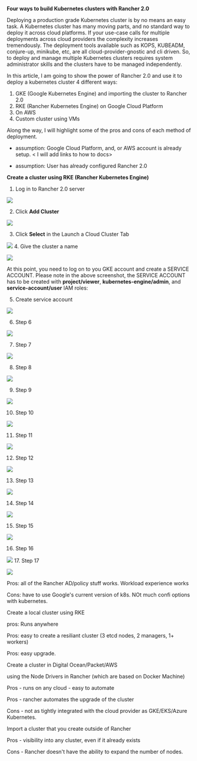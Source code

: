 **Four ways to build Kubernetes clusters with Rancher 2.0**

Deploying a production grade Kubernetes cluster is by no means an easy task.
A Kubernetes cluster has many moving parts, and no standard way to deploy it
across cloud platforms. If your use-case calls for multiple deployments across
cloud providers the complexity increases tremendously. The deployment
tools available such as KOPS, KUBEADM, conjure-up, minikube, etc, are all
cloud-provider-gnostic and cli driven. So, to deploy and manage multiple
Kubernetes clusters requires system administrator skills and the clusters
have to be managed independently.

In this article, I am going to show the power of Rancher 2.0 and use it to deploy a kubernetes cluster
4 different ways:
   1. GKE (Google Kubernetes Engine) and importing the cluster to Rancher 2.0
   2. RKE (Rancher Kubernetes Engine) on Google Cloud Platform
   3. On AWS
   4. Custom cluster using VMs

Along the way, I will highlight some of the pros and cons of each method of deployment.

* assumption: Google Cloud Platform, and, or AWS account is already setup.  < I will add links to how to docs>

* assumption: User has already configured Rancher 2.0

**Create a cluster using RKE (Rancher Kubernetes Engine)**

1. Log in to Rancher 2.0 server

![](https://github.com/rickalouani/Rancher-howto/blob/master/Rancher-screen-shots/create-cluster-1.png)

2. Click **Add Cluster**

![](https://github.com/rickalouani/Rancher-howto/blob/master/Rancher-screen-shots/create-cluster-2.png)

3. Click **Select** in the Launch a Cloud Cluster Tab

![](https://github.com/rickalouani/Rancher-howto/blob/master/Rancher-screen-shots/create-cluster-5.png)
4. Give the cluster a name

![](https://github.com/rickalouani/Rancher-howto/blob/master/Rancher-screen-shots/create-cluster-4.png)

At this point, you need to log on to you GKE account and create a SERVICE ACCOUNT. Please note in the above
screenshot, the SERVICE ACCOUNT has to be created with **project/viewer**, **kubernetes-engine/admin**, and **service-account/user** IAM roles: 
      
      
     



5. Create service account

![](https://github.com/rickalouani/Rancher-howto/blob/master/Rancher-screen-shots/create-sa-1.png)

6. Step 6

![](https://github.com/rickalouani/Rancher-howto/blob/master/Rancher-screen-shots/create-sa-2.png)

7. Step 7

![](https://github.com/rickalouani/Rancher-howto/blob/master/Rancher-screen-shots/create-sa-3.png)

8. Step 8

![](https://github.com/rickalouani/Rancher-howto/blob/master/Rancher-screen-shots/create-sa-4.png)

9. Step 9

![](https://github.com/rickalouani/Rancher-howto/blob/master/Rancher-screen-shots/create-sa-5.png)

10. Step 10

![](https://github.com/rickalouani/Rancher-howto/blob/master/Rancher-screen-shots/create-sa-6.png)

11. Step 11

![](https://github.com/rickalouani/Rancher-howto/blob/master/Rancher-screen-shots/create-sa-7.png)

12. Step 12

![](https://github.com/rickalouani/Rancher-howto/blob/master/Rancher-screen-shots/create-sa-8.png)

13. Step 13

![](https://github.com/rickalouani/Rancher-howto/blob/master/Rancher-screen-shots/create-sa-9.png)

14. Step 14

![](https://github.com/rickalouani/Rancher-howto/blob/master/Rancher-screen-shots/create-sa-10.png)

15. Step 15

![](https://github.com/rickalouani/Rancher-howto/blob/master/Rancher-screen-shots/create-sa-11.png)

16. Step 16

![](https://github.com/rickalouani/Rancher-howto/blob/master/Rancher-screen-shots/create-sa-12.png)
17. Step 17

![](https://github.com/rickalouani/Rancher-howto/blob/master/Rancher-screen-shots/create-cluster-7.png)





Pros: all of the Rancher AD/policy stuff works.  Workload experience works

Cons: have to use Google's current version of k8s. NOt much confi options with kubernetes.

Create a local cluster using RKE

pros: Runs anywhere

Pros: easy to create a resiliant cluster (3 etcd nodes, 2 managers, 1+ workers)

Pros: easy upgrade.

Create a cluster in Digital Ocean/Packet/AWS

using the Node Drivers in Rancher (which are based on Docker Machine)

Pros - runs on any cloud - easy to automate

Pros - rancher automates the upgrade of the cluster

Cons - not as tightly integrated with the cloud provider as GKE/EKS/Azure Kubernetes.

Import a cluster that you create outside of Rancher

Pros - visibility into any cluster, even if it already exists

Cons - Rancher doesn't have the ability to expand the number of nodes.

